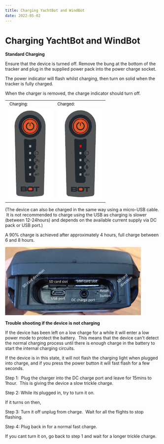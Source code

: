 ```yaml
---
title: Charging YachtBot and WindBot
date: 2022-05-02
---
```


# Charging YachtBot and WindBot

**Standard Charging**

Ensure that the device is turned off. Remove the bung at the bottom of the tracker and plug in the supplied power pack into the power charge socket.

The power indicator will flash whilst charging, then turn on solid when the tracker is fully charged.

When the charger is removed, the charge indicator should turn off.

<table class="fr-no-borders" style="width: 100%;"><tbody><tr><td style="width: 29.8979%;"><span style="box-sizing: border-box; color: rgb(0, 0, 0); font-family: -apple-system, BlinkMacSystemFont, &quot;Segoe UI&quot;, Roboto, &quot;Helvetica Neue&quot;, Arial, sans-serif; font-size: 13px; font-weight: 400; text-indent: 0px; text-align: center;">&nbsp; Charg</span><span style="box-sizing: border-box; color: rgb(0, 0, 0); font-family: -apple-system, BlinkMacSystemFont, &quot;Segoe UI&quot;, Roboto, &quot;Helvetica Neue&quot;, Arial, sans-serif; font-size: 13px; font-weight: 400; text-indent: 0px; text-align: center;">ing: &nbsp; &nbsp;&nbsp;</span><br></td><td style="width: 69.9628%;"><span style="color: rgb(0, 0, 0); font-family: -apple-system, BlinkMacSystemFont, &quot;Segoe UI&quot;, Roboto, &quot;Helvetica Neue&quot;, Arial, sans-serif; font-size: 13px; font-weight: 400; text-align: center; text-indent: 0px; display: inline !important;">Charged:</span><br></td></tr><tr><td dir="ltr" style="width: 50%;"><img src="../../../assets/images/FUGyAr54T7BjC2xcaomQwfjwuNsdMsAC1Q.png" alt="Yachtbot LEDs when charging" height="297px" style="max-width: 150px"></td><td style="width: 50%;"><img src="../../../assets/images/TYeyN6e5dBmZaNebpiI_78iXGxCngCuq3A.png" alt="Yachtbot LEDs when charged" height="299px"  style="max-width: 150px"></td></tr></tbody></table>

(The device can also be charged in the same way using a micro-USB cable.  It is not recommended to charge using the USB as charging is slower (between 12-24hours) and depends on the available current supply via DC pack or USB port.)

A 90% charge is achieved after approximately 4 hours, full charge between 6 and 8 hours.

<img src="../../../assets/images/charging.png" alt=""  height="221px" />

**Trouble shooting if the device is not charging**

If the device has been left on a low charge for a while it will enter a low power mode to protect the battery.  This means that the device can't detect the normal charging process until there is enough charge in the battery to start the internal charging circuits.

If the device is in this state, it will not flash the charging light when plugged into charge, and if you press the power button it will fast flash for a few seconds.

Step 1:  Plug the charger into the DC charge port and leave for 15mins to 1hour.  This is giving the device a slow trickle charge.

Step 2: While its plugged in, try to turn it on.

If it turns on then,

Step 3: Turn it off unplug from charge.  Wait for all the flights to stop flashing.

Step 4: Plug back in for a normal fast charge.

If you cant turn it on, go back to step 1 and wait for a longer trickle charge.
